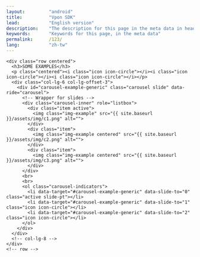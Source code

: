 ```yaml
---
layout:         "android"
title:          "Vpon SDK"
lead:           "English version"
description:    "The description for this page in the meta data in header."
keywords:       "Keywords for this page, in the meta data"
permalink:      /123/
lang:           "zh-tw"
---
```


<section id="examples" name="examples"></section>
<div id="headerwrap">
<div id="ff">
  <div class="container">

    <div class="row centered">
      <h3>SOME EXAMPLES</h3>
      <p class="centered"><i class="icon icon-circle"></i><i class="icon icon-circle"></i><i class="icon icon-circle"></i></p>
      <div class="col-lg-6 col-lg-offset-3">
        <div id="carousel-example-generic" class="carousel slide" data-ride="carousel">
          <!-- Wrapper for slides -->
          <div class="carousel-inner" role="listbox">
            <div class="item active">
              <img class="img-example" src="{{ site.baseurl }}/assets/img/c1.png" alt="">
            </div>
            <div class="item">
              <img class="img-example centered" src="{{ site.baseurl }}/assets/img/c2.png" alt="">
            </div>
            <div class="item">
              <img class="img-example centered" src="{{ site.baseurl }}/assets/img/c3.png" alt="">
            </div>
          </div>
          <br>
          <br>
          <ol class="carousel-indicators">
            <li data-target="#carousel-example-generic" data-slide-to="0" class="active slide-pt"></li>
            <li data-target="#carousel-example-generic" data-slide-to="1" class="icon icon-circle"></li>
            <li data-target="#carousel-example-generic" data-slide-to="2" class="icon icon-circle"></li>
          </ol>
        </div>
      </div>
      <!-- col-lg-8 -->
    </div>
    <!-- row -->
  </div>
  <!-- container -->
</div>
</div>
